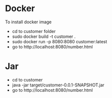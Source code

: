 # Docker


To install  docker image
* cd to customer folder
* sudo docker build -t customer .
* sudo docker run -p 8080:8080 customer:latest
* go to http://localhost:8080/number.html


# Jar

* cd to customer
* java -jar target/customer-0.0.1-SNAPSHOT.jar
* go to http://localhost:8080/number.html

